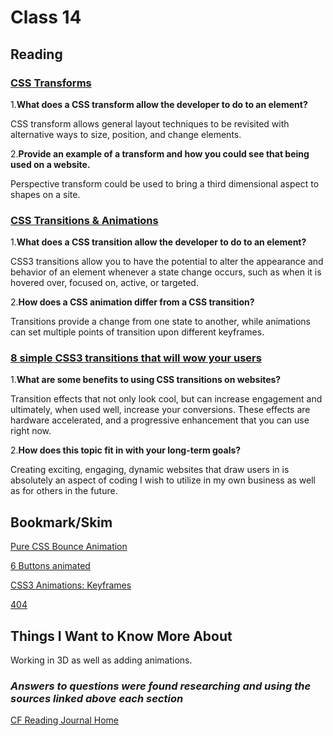 # Class 14

## Reading

### [CSS Transforms](https://learn.shayhowe.com/advanced-html-css/css-transforms/)

1.**What does a CSS transform allow the developer to do to an element?**

CSS transform allows general layout techniques to be revisited with alternative ways to size, position, and change elements.

2.**Provide an example of a transform and how you could see that being used on a website.**

Perspective transform could be used to bring a third dimensional aspect to shapes on a site.

### [CSS Transitions & Animations](https://learn.shayhowe.com/advanced-html-css/transitions-animations/)

1.**What does a CSS transition allow the developer to do to an element?**

CSS3 transitions allow you to have the potential to alter the appearance and behavior of an element whenever a state change occurs, such as when it is hovered over, focused on, active, or targeted.

2.**How does a CSS animation differ from a CSS transition?**

Transitions provide a change from one state to another, while animations can set multiple points of transition upon different keyframes.

### [8 simple CSS3 transitions that will wow your users](https://www.webdesignerdepot.com/2014/05/8-simple-css3-transitions-that-will-wow-your-users)

1.**What are some benefits to using CSS transitions on websites?**

Transition effects that not only look cool, but can increase engagement and ultimately, when used well, increase your conversions. These effects are hardware accelerated, and a progressive enhancement that you can use right now.

2.**How does this topic fit in with your long-term goals?**

Creating exciting, engaging, dynamic websites that draw users in is absolutely an aspect of coding I wish to utilize in my own business as well as for others in the future.

## Bookmark/Skim

[Pure CSS Bounce Animation](https://codepen.io/dp_lewis/pen/QWMxRR)

[6 Buttons animated](https://codepen.io/retyui/pen/ByoaXV)

[CSS3 Animations: Keyframes](https://codepen.io/akshaychauhan/pen/dyBqVo)

[404](https://codepen.io/kieranfivestars/pen/MYdQxX)

## Things I Want to Know More About

Working in 3D as well as adding animations.

### ***Answers to questions were found researching and using the sources linked above each section***

[CF Reading Journal Home](../README.md)
